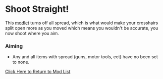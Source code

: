 # Shoot Straight!
This [modlet](https://drive.google.com/file/d/1Aww6hN5Qs99JYsUQWMlLLdgZ_BgDqaJH/view?usp=sharing) turns off all spread, which is what would make your crosshairs split open more as you moved which means you wouldn't be accurate, you now shoot where you aim.
### Aiming
+ Any and all items with spread (guns, motor tools, ect) have no been set to none.

[Click Here to Return to Mod List](../main/ReadMe.md)